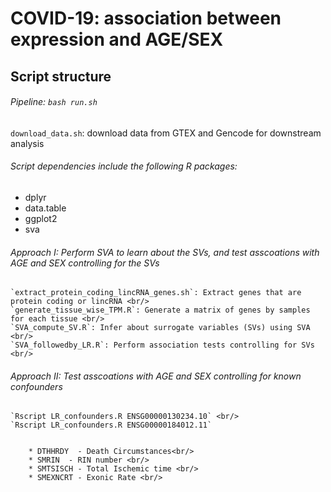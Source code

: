 # COVID-19: association between expression and AGE/SEX 

## Script structure
###### Pipeline: `bash run.sh` <br/>
`download_data.sh`: download data from GTEX and Gencode for downstream analysis <br/>


###### Script dependencies include the following R packages:<br/>
* dplyr
* data.table
* ggplot2
* sva
	
###### Approach I: Perform SVA to learn about the SVs, and test asscoations with AGE and SEX controlling for the SVs <br/>

	`extract_protein_coding_lincRNA_genes.sh`: Extract genes that are protein coding or lincRNA <br/>
	`generate_tissue_wise_TPM.R`: Generate a matrix of genes by samples for each tissue <br/>
	`SVA_compute_SV.R`: Infer about surrogate variables (SVs) using SVA <br/>
	`SVA_followedby_LR.R`: Perform association tests controlling for SVs <br/>


###### Approach II: Test asscoations with AGE and SEX controlling for known confounders <br/>
	`Rscript LR_confounders.R ENSG00000130234.10` <br/>
	`Rscript LR_confounders.R ENSG00000184012.11`


		* DTHHRDY  - Death Circumstances<br/>
		* SMRIN  - RIN number <br/>
		* SMTSISCH - Total Ischemic time <br/>
		* SMEXNCRT - Exonic Rate <br/>
